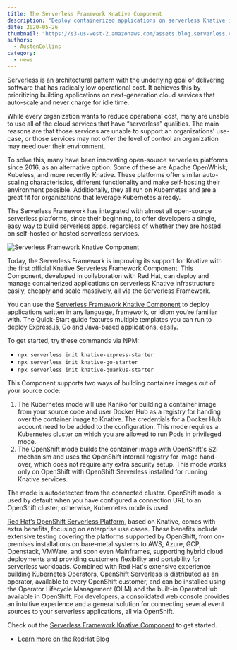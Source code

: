 ```yaml
---
title: The Serverless Framework Knative Component
description: "Deploy containerized applications on serverless Knative infrastructure easily, cheaply and scale massively, all via the Serverless Framework"
date: 2020-05-26
thumbnail: "https://s3-us-west-2.amazonaws.com/assets.blog.serverless.com/2020-08-19-serverless-framework-knative-component/serverless-knative.png"
authors:
  - AustenCollins
category:
  - news
---
```


Serverless is an architectural pattern with the underlying goal of delivering software that has radically low operational cost.  It achieves this by prioritizing building applications on next-generation cloud services that auto-scale and never charge for idle time.

While every organization wants to reduce operational cost, many are unable to use all of the cloud services that have “serverless” qualities.  The main reasons are that those services are unable to support an organizations’ use-case, or those services may not offer the level of control an organization may need over their environment.

To solve this, many have been innovating open-source serverless platforms since 2016, as an alternative option.  Some of these are Apache OpenWhisk, Kubeless, and more recently Knative.  These platforms offer similar auto-scaling characteristics, different functionality and make self-hosting their environment possible.  Additionally, they all run on Kubernetes and are a great fit for organizations that leverage Kubernetes already.

The Serverless Framework has integrated with almost all open-source serverless platforms, since their beginning, to offer developers a single, easy way to build serverless apps, regardless of whether they are hosted on self-hosted or hosted serverless services.

![Serverless Framework Knative Component](
https://s3-us-west-2.amazonaws.com/assets.blog.serverless.com/2020-08-19-serverless-framework-knative-component/serverless-knative.png)

Today, the Serverless Framework is improving its support for Knative with the first official Knative Serverless Framework Component.  This Component, developed in collaboration with Red Hat, can deploy and manage containerized applications on serverless Knative infrastructure easily, cheaply and scale massively, all via the Serverless Framework.

You can use the [Serverless Framework Knative Component](https://github.com/serverless-components/knative) to deploy applications written in any language, framework, or idiom you’re familiar with.  The Quick-Start guide features multiple templates you can run to deploy Express.js, Go and Java-based applications, easily.  

To get started, try these commands via NPM:

* `npx serverless init knative-express-starter`
* `npx serverless init knative-go-starter`
* `npx serverless init knative-quarkus-starter`

This Component supports two ways of building container images out of your source code:

1. The Kubernetes mode will use Kaniko for building a container image from your source code and user Docker Hub as a registry for handing over the container image to Knative. The credentials for a Docker Hub account need to be added to the configuration. This mode requires a Kubernetes cluster on which you are allowed to run Pods in privileged mode.
2. The OpenShift mode builds the container image with OpenShift's S2I mechanism and uses the OpenShift internal registry for image hand-over, which does not require any extra security setup. This mode works only on OpenShift with OpenShift Serverless installed for running Knative services.

The mode is autodetected from the connected cluster. OpenShift mode is used by default when you have configured a connection URL to an OpenShift cluster; otherwise, Kubernetes mode is used.

[Red Hat’s OpenShift Serverless Platform](http://openshift.com/serverless), based on Knative, comes with extra benefits, focusing on enterprise use cases. These benefits include extensive testing covering the platforms supported by OpenShift, from on-premises installations on bare-metal systems to AWS, Azure, GCP, Openstack, VMWare, and soon even Mainframes, supporting hybrid cloud deployments and providing customers flexibility and portability for serverless workloads.  Combined with Red Hat's extensive experience building Kubernetes Operators, OpenShift Serverless is distributed as an operator, available to every OpenShift customer, and can be installed using the Operator Lifecycle Management (OLM) and the built-in OperatorHub available in OpenShift.  For developers, a consolidated web console provides an intuitive experience and a general solution for connecting several event sources to your serverless applications, all via OpenShift.

Check out the [Serverless Framework Knative Component](https://github.com/serverless-components/knative) to get started.

* [Learn more on the RedHat Blog](www.openshift.com/blog/openshift-serverless-serverless-framework-component)
